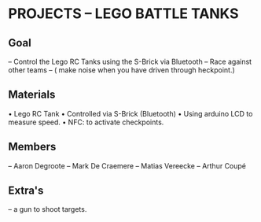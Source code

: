 # PROJECTS – LEGO BATTLE TANKS

## Goal

– Control the Lego RC Tanks using the S-Brick via Bluetooth
– Race against other teams
– ( make noise when you have driven through heckpoint.)

## Materials

• Lego RC Tank
• Controlled via S-Brick (Bluetooth)
• Using arduino LCD to measure speed.
• NFC: to activate checkpoints.

## Members

– Aaron Degroote
– Mark De Craemere
– Matias Vereecke
– Arthur Coupé

## Extra's

– a gun to shoot targets.
